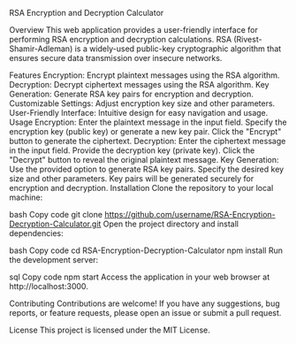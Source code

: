 RSA Encryption and Decryption Calculator

Overview
This web application provides a user-friendly interface for performing RSA encryption and decryption calculations. RSA (Rivest-Shamir-Adleman) is a widely-used public-key cryptographic algorithm that ensures secure data transmission over insecure networks.

Features
Encryption: Encrypt plaintext messages using the RSA algorithm.
Decryption: Decrypt ciphertext messages using the RSA algorithm.
Key Generation: Generate RSA key pairs for encryption and decryption.
Customizable Settings: Adjust encryption key size and other parameters.
User-Friendly Interface: Intuitive design for easy navigation and usage.
Usage
Encryption:
Enter the plaintext message in the input field.
Specify the encryption key (public key) or generate a new key pair.
Click the "Encrypt" button to generate the ciphertext.
Decryption:
Enter the ciphertext message in the input field.
Provide the decryption key (private key).
Click the "Decrypt" button to reveal the original plaintext message.
Key Generation:
Use the provided option to generate RSA key pairs.
Specify the desired key size and other parameters.
Key pairs will be generated securely for encryption and decryption.
Installation
Clone the repository to your local machine:

bash
Copy code
git clone https://github.com/username/RSA-Encryption-Decryption-Calculator.git
Open the project directory and install dependencies:

bash
Copy code
cd RSA-Encryption-Decryption-Calculator
npm install
Run the development server:

sql
Copy code
npm start
Access the application in your web browser at http://localhost:3000.

Contributing
Contributions are welcome! If you have any suggestions, bug reports, or feature requests, please open an issue or submit a pull request.

License
This project is licensed under the MIT License.

